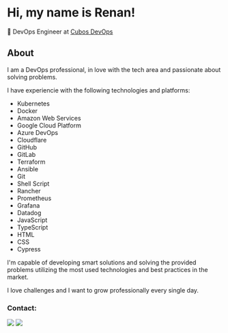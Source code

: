 # Hi, my name is Renan!

💼 DevOps Engineer at [Cubos DevOps](https://devops.cubos.io)

## About
I am a DevOps professional, in love with the tech area and passionate about solving problems.

I have experiencie with the following technologies and platforms:
- Kubernetes
- Docker
- Amazon Web Services
- Google Cloud Platform
- Azure DevOps
- Cloudflare
- GitHub
- GitLab
- Terraform
- Ansible
- Git
- Shell Script
- Rancher
- Prometheus
- Grafana
- Datadog
- JavaScript
- TypeScript
- HTML
- CSS
- Cypress

I'm capable of developing smart solutions and solving the provided problems utilizing the most used technologies and best practices in the market.

I love challenges and I want to grow professionally every single day.

### Contact:
<div> 
  <a href = "mailto:renancemm@gmail.com"><img src="https://img.shields.io/badge/Gmail-D14836?style=for-the-badge&logo=gmail&logoColor=white" target="_blank"></a>
  <a href="https://www.linkedin.com/in/renanmm" target="_blank"><img src="https://img.shields.io/badge/linkedin-%230077B5.svg?style=for-the-badge&logo=linkedin&logoColor=white" target="_blank"></a> 
</div>
